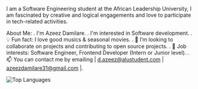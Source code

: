 I am a Software Engineering student at the African Leadership University, I am fascinated by creative and logical engagements and love to participate in tech-related activities.

About Me:
. I'm Azeez Damilare. 
. I'm interested in Software development.
. 💡 Fun fact: I love good musics & seasonal movies.
. 💞️ I’m looking to collaborate on projects and contributing to open source projects.
. 💼 Job interests: Software Engineer, Frontend Developer (Intern or Junior level).
. 📫 You can contact me by emailing | d.azeez@alustudent.com | azeezdamilare31@gmail.com |.



![Top Languages](https://github-readme-stats.vercel.app/api/top-langs/?username=dazeez1&layout=compact&theme=radical)
